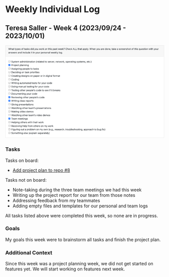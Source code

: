 # Weekly Individual Log

## Teresa Saller - Week 4 (2023/09/24 - 2023/10/01)

![teresa_saller_peer_eval_2023:10:01.png](imgs%2Fteresa_saller_peer_eval_2023%3A10%3A01.png)

### Tasks

Tasks on board:
- [Add project plan to repo #8](https://github.com/COSC-499-W2023/year-long-project-team-3/issues/8)

Tasks not on board:
- Note-taking during the three team meetings we had this week
- Writing up the project report for our team from those notes
- Addressing feedback from my teammates
- Adding empty files and templates for our personal and team logs

All tasks listed above were completed this week, so none are in progress.

### Goals

My goals this week were to brainstorm all tasks and finish the project plan.

### Additional Context

Since this week was a project planning week, we did not get started on features yet. We will start working on features next week.
